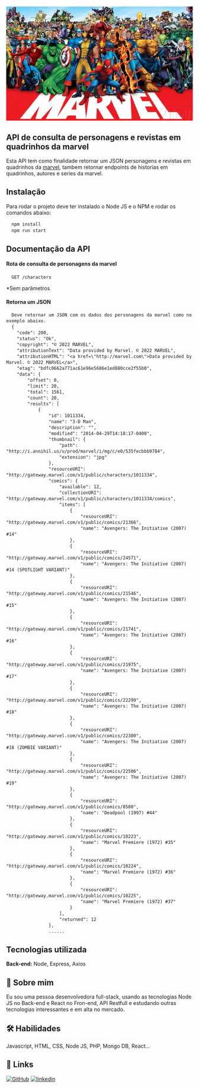 ![img](./src/assets/marvel.jpg)
## API de consulta de personagens e revistas em quadrinhos da marvel

Esta API tem como finalidade retornar um JSON personagens e revistas em quadrinhos da [marvel](https://developer.marvel.com/), tambem retornar endpoints de historias em quadrinhos, autores e series da marvel. 

## Instalação

Para rodar o projeto deve ter instalado o Node JS e o NPM e rodar os comandos abaixo:

```bash
  npm install 
  npm run start
```

## Documentação da API

#### Rota de consulta de personagens da marvel

```
  GET /characters
```
*Sem parâmetros
#### Retorna um JSON

```
  Deve retornar um JSON com os dados dos personagens da marvel como no exemplo abaixo.
  {
    "code": 200,
    "status": "Ok",
    "copyright": "© 2022 MARVEL",
    "attributionText": "Data provided by Marvel. © 2022 MARVEL",
    "attributionHTML": "<a href=\"http://marvel.com\">Data provided by Marvel. © 2022 MARVEL</a>",
    "etag": "bdfc0662a771ac61e96e5686e1ed880cce2f55b0",
    "data": {
        "offset": 0,
        "limit": 20,
        "total": 1561,
        "count": 20,
        "results": [
            {
                "id": 1011334,
                "name": "3-D Man",
                "description": "",
                "modified": "2014-04-29T14:18:17-0400",
                "thumbnail": {
                    "path": "http://i.annihil.us/u/prod/marvel/i/mg/c/e0/535fecbbb9784",
                    "extension": "jpg"
                },
                "resourceURI": "http://gateway.marvel.com/v1/public/characters/1011334",
                "comics": {
                    "available": 12,
                    "collectionURI": "http://gateway.marvel.com/v1/public/characters/1011334/comics",
                    "items": [
                        {
                            "resourceURI": "http://gateway.marvel.com/v1/public/comics/21366",
                            "name": "Avengers: The Initiative (2007) #14"
                        },
                        {
                            "resourceURI": "http://gateway.marvel.com/v1/public/comics/24571",
                            "name": "Avengers: The Initiative (2007) #14 (SPOTLIGHT VARIANT)"
                        },
                        {
                            "resourceURI": "http://gateway.marvel.com/v1/public/comics/21546",
                            "name": "Avengers: The Initiative (2007) #15"
                        },
                        {
                            "resourceURI": "http://gateway.marvel.com/v1/public/comics/21741",
                            "name": "Avengers: The Initiative (2007) #16"
                        },
                        {
                            "resourceURI": "http://gateway.marvel.com/v1/public/comics/21975",
                            "name": "Avengers: The Initiative (2007) #17"
                        },
                        {
                            "resourceURI": "http://gateway.marvel.com/v1/public/comics/22299",
                            "name": "Avengers: The Initiative (2007) #18"
                        },
                        {
                            "resourceURI": "http://gateway.marvel.com/v1/public/comics/22300",
                            "name": "Avengers: The Initiative (2007) #18 (ZOMBIE VARIANT)"
                        },
                        {
                            "resourceURI": "http://gateway.marvel.com/v1/public/comics/22506",
                            "name": "Avengers: The Initiative (2007) #19"
                        },
                        {
                            "resourceURI": "http://gateway.marvel.com/v1/public/comics/8500",
                            "name": "Deadpool (1997) #44"
                        },
                        {
                            "resourceURI": "http://gateway.marvel.com/v1/public/comics/10223",
                            "name": "Marvel Premiere (1972) #35"
                        },
                        {
                            "resourceURI": "http://gateway.marvel.com/v1/public/comics/10224",
                            "name": "Marvel Premiere (1972) #36"
                        },
                        {
                            "resourceURI": "http://gateway.marvel.com/v1/public/comics/10225",
                            "name": "Marvel Premiere (1972) #37"
                        }
                    ],
                    "returned": 12
                },
                ......
````

## Tecnologias utilizada

**Back-end:** Node, Express, Axios

## 🚀 Sobre mim
Eu sou uma pessoa desenvolvedora full-stack, usando as tecnologias Node JS no Back-end e React no Fron-end, API Restfull e estudando outras tecnologias interessantes e em alta no mercado.

## 🛠 Habilidades
Javascript, HTML, CSS, Node JS, PHP, Mongo DB, React...

## 🔗 Links
[![GitHub](https://img.shields.io/badge/github-000?style=for-the-badge&logo=ko-fi&logoColor=white)](https://github.com/Diones25)
[![linkedin](https://img.shields.io/badge/linkedin-0A66C2?style=for-the-badge&logo=linkedin&logoColor=white)](https://www.linkedin.com/in/diones-pereira-alves-31bb3969/)